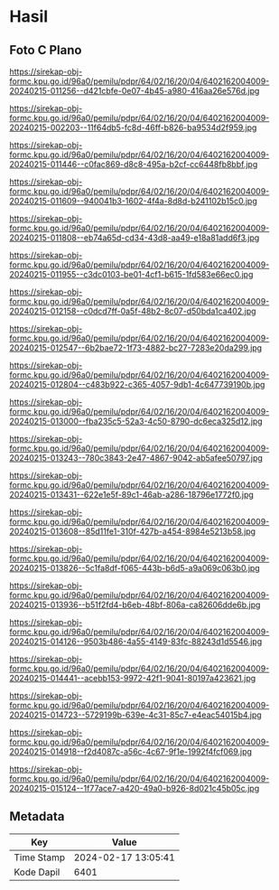 # Hasil

## Foto C Plano

https://sirekap-obj-formc.kpu.go.id/96a0/pemilu/pdpr/64/02/16/20/04/6402162004009-20240215-011256--d421cbfe-0e07-4b45-a980-416aa26e576d.jpg

https://sirekap-obj-formc.kpu.go.id/96a0/pemilu/pdpr/64/02/16/20/04/6402162004009-20240215-002203--11f64db5-fc8d-46ff-b826-ba9534d2f959.jpg

https://sirekap-obj-formc.kpu.go.id/96a0/pemilu/pdpr/64/02/16/20/04/6402162004009-20240215-011446--c0fac869-d8c8-495a-b2cf-cc6448fb8bbf.jpg

https://sirekap-obj-formc.kpu.go.id/96a0/pemilu/pdpr/64/02/16/20/04/6402162004009-20240215-011609--940041b3-1602-4f4a-8d8d-b241102b15c0.jpg

https://sirekap-obj-formc.kpu.go.id/96a0/pemilu/pdpr/64/02/16/20/04/6402162004009-20240215-011808--eb74a65d-cd34-43d8-aa49-e18a81add6f3.jpg

https://sirekap-obj-formc.kpu.go.id/96a0/pemilu/pdpr/64/02/16/20/04/6402162004009-20240215-011955--c3dc0103-be01-4cf1-b615-1fd583e66ec0.jpg

https://sirekap-obj-formc.kpu.go.id/96a0/pemilu/pdpr/64/02/16/20/04/6402162004009-20240215-012158--c0dcd7ff-0a5f-48b2-8c07-d50bda1ca402.jpg

https://sirekap-obj-formc.kpu.go.id/96a0/pemilu/pdpr/64/02/16/20/04/6402162004009-20240215-012547--6b2bae72-1f73-4882-bc27-7283e20da299.jpg

https://sirekap-obj-formc.kpu.go.id/96a0/pemilu/pdpr/64/02/16/20/04/6402162004009-20240215-012804--c483b922-c365-4057-9db1-4c647739190b.jpg

https://sirekap-obj-formc.kpu.go.id/96a0/pemilu/pdpr/64/02/16/20/04/6402162004009-20240215-013000--fba235c5-52a3-4c50-8790-dc6eca325d12.jpg

https://sirekap-obj-formc.kpu.go.id/96a0/pemilu/pdpr/64/02/16/20/04/6402162004009-20240215-013243--780c3843-2e47-4867-9042-ab5afee50797.jpg

https://sirekap-obj-formc.kpu.go.id/96a0/pemilu/pdpr/64/02/16/20/04/6402162004009-20240215-013431--622e1e5f-89c1-46ab-a286-18796e1772f0.jpg

https://sirekap-obj-formc.kpu.go.id/96a0/pemilu/pdpr/64/02/16/20/04/6402162004009-20240215-013608--85d11fe1-310f-427b-a454-8984e5213b58.jpg

https://sirekap-obj-formc.kpu.go.id/96a0/pemilu/pdpr/64/02/16/20/04/6402162004009-20240215-013826--5c1fa8df-f065-443b-b6d5-a9a069c063b0.jpg

https://sirekap-obj-formc.kpu.go.id/96a0/pemilu/pdpr/64/02/16/20/04/6402162004009-20240215-013936--b51f2fd4-b6eb-48bf-806a-ca82606dde6b.jpg

https://sirekap-obj-formc.kpu.go.id/96a0/pemilu/pdpr/64/02/16/20/04/6402162004009-20240215-014126--9503b486-4a55-4149-83fc-88243d1d5546.jpg

https://sirekap-obj-formc.kpu.go.id/96a0/pemilu/pdpr/64/02/16/20/04/6402162004009-20240215-014441--acebb153-9972-42f1-9041-80197a423621.jpg

https://sirekap-obj-formc.kpu.go.id/96a0/pemilu/pdpr/64/02/16/20/04/6402162004009-20240215-014723--5729199b-639e-4c31-85c7-e4eac54015b4.jpg

https://sirekap-obj-formc.kpu.go.id/96a0/pemilu/pdpr/64/02/16/20/04/6402162004009-20240215-014918--f2d4087c-a56c-4c67-9f1e-1992f4fcf069.jpg

https://sirekap-obj-formc.kpu.go.id/96a0/pemilu/pdpr/64/02/16/20/04/6402162004009-20240215-015124--1f77ace7-a420-49a0-b926-8d021c45b05c.jpg


## Metadata

| Key        | Value               |
| ---------- | ------------------- |
| Time Stamp | 2024-02-17 13:05:41 |
| Kode Dapil | 6401                |



